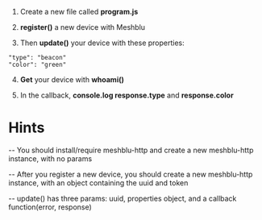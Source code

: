 1) Create a new file called **program.js**

2) **register()** a new device with Meshblu

3) Then **update()** your device with these properties:
```
"type": "beacon"
"color": "green"
```

4) **Get** your device with **whoami()**

5) In the callback, **console.log response.type** and **response.color**

# Hints
-- You should install/require meshblu-http and create a new meshblu-http instance, with no params

-- After you register a new device, you should create a new meshblu-http instance, with an object containing the uuid and token

-- update() has three params: uuid, properties object, and a callback function(error, response)
